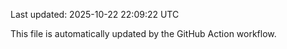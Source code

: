Last updated: 2025-10-22 22:09:22 UTC

This file is automatically updated by the GitHub Action workflow.
